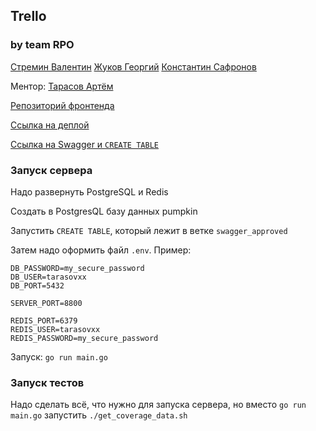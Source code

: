 ## Trello

### by team RPO

[Стремин Валентин](https://github.com/supchaser)
[Жуков Георгий](https://github.com/dedxyk594)
[Константин Сафронов](https://github.com/kosafronov)

Ментор: [Тарасов Артём](https://github.com/tarasovxx)

[Репозиторий фронтенда](https://github.com/frontend-park-mail-ru/2024_2_RPO)

[Ссылка на деплой](http://109.120.180.70:8002)

[Ссылка на Swagger и `CREATE TABLE`](https://github.com/go-park-mail-ru/2024_2_RPO/tree/swagger_approved)

### Запуск сервера

Надо развернуть PostgreSQL и Redis

Создать в PostgresQL базу данных pumpkin

Запустить `CREATE TABLE`, который лежит в ветке `swagger_approved`

Затем надо оформить файл `.env`. Пример:

```
DB_PASSWORD=my_secure_password
DB_USER=tarasovxx
DB_PORT=5432

SERVER_PORT=8800

REDIS_PORT=6379
REDIS_USER=tarasovxx
REDIS_PASSWORD=my_secure_password
```

Запуск: `go run main.go`

### Запуск тестов

Надо сделать всё, что нужно для запуска сервера, но вместо `go run main.go` запустить `./get_coverage_data.sh`
